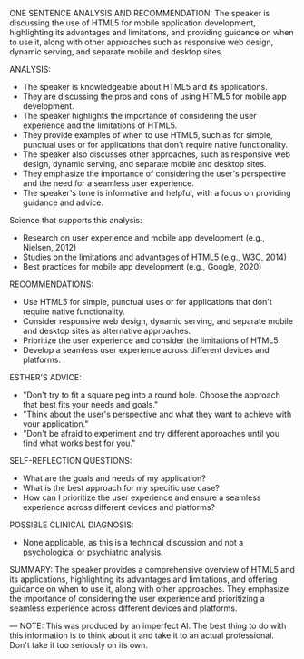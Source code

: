 ONE SENTENCE ANALYSIS AND RECOMMENDATION:
The speaker is discussing the use of HTML5 for mobile application development, highlighting its advantages and limitations, and providing guidance on when to use it, along with other approaches such as responsive web design, dynamic serving, and separate mobile and desktop sites.

ANALYSIS:

* The speaker is knowledgeable about HTML5 and its applications.
* They are discussing the pros and cons of using HTML5 for mobile app development.
* The speaker highlights the importance of considering the user experience and the limitations of HTML5.
* They provide examples of when to use HTML5, such as for simple, punctual uses or for applications that don't require native functionality.
* The speaker also discusses other approaches, such as responsive web design, dynamic serving, and separate mobile and desktop sites.
* They emphasize the importance of considering the user's perspective and the need for a seamless user experience.
* The speaker's tone is informative and helpful, with a focus on providing guidance and advice.

Science that supports this analysis:
* Research on user experience and mobile app development (e.g., Nielsen, 2012)
* Studies on the limitations and advantages of HTML5 (e.g., W3C, 2014)
* Best practices for mobile app development (e.g., Google, 2020)

RECOMMENDATIONS:

* Use HTML5 for simple, punctual uses or for applications that don't require native functionality.
* Consider responsive web design, dynamic serving, and separate mobile and desktop sites as alternative approaches.
* Prioritize the user experience and consider the limitations of HTML5.
* Develop a seamless user experience across different devices and platforms.

ESTHER'S ADVICE:

* "Don't try to fit a square peg into a round hole. Choose the approach that best fits your needs and goals."
* "Think about the user's perspective and what they want to achieve with your application."
* "Don't be afraid to experiment and try different approaches until you find what works best for you."

SELF-REFLECTION QUESTIONS:

* What are the goals and needs of my application?
* What is the best approach for my specific use case?
* How can I prioritize the user experience and ensure a seamless experience across different devices and platforms?

POSSIBLE CLINICAL DIAGNOSIS:

* None applicable, as this is a technical discussion and not a psychological or psychiatric analysis.

SUMMARY:
The speaker provides a comprehensive overview of HTML5 and its applications, highlighting its advantages and limitations, and offering guidance on when to use it, along with other approaches. They emphasize the importance of considering the user experience and prioritizing a seamless experience across different devices and platforms.

—
NOTE: This was produced by an imperfect AI. The best thing to do with this information is to think about it and take it to an actual professional. Don't take it too seriously on its own.
